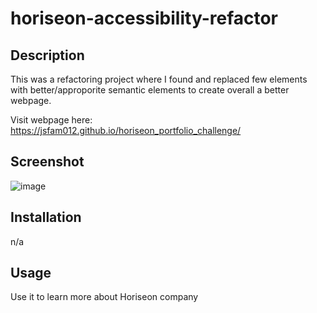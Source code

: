 # horiseon-accessibility-refactor

## Description
This was a refactoring project where I found and replaced few elements with better/approporite semantic elements to create overall a better webpage.

Visit webpage here:  
https://jsfam012.github.io/horiseon_portfolio_challenge/

## Screenshot
![image](https://github.com/jsfam012/horiseon_portfolio_challenge/assets/152341528/43f638e6-2d3f-4503-9916-f62c13005760)


## Installation
n/a

## Usage
Use it to learn more about Horiseon company
